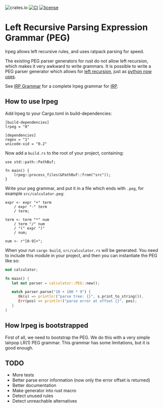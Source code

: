 
![crates.io](https://img.shields.io/crates/v/lrpeg.svg)
[![CI](https://github.com/seanyoung/lrpeg/workflows/test/badge.svg)](https://github.com/seanyoung/lrpeg/actions)
[![license](https://img.shields.io/github/license/seanyoung/lrpeg.svg)](LICENSE)

# Left Recursive Parsing Expression Grammar (PEG)

lrpeg allows left recursive rules, and uses ratpack parsing for speed.

The existing PEG parser generators for rust do not allow left recursion,
which makes it very awkward to write grammars. It is possible to write
a PEG parser generator which allows for
[left recursion](http://www.vpri.org/pdf/tr2007002_packrat.pdf),
just as [python now uses](https://medium.com/@gvanrossum_83706/left-recursive-peg-grammars-65dab3c580e1).

See [IRP Grammar](https://github.com/seanyoung/lrpeg/blob/main/lrpeg-test/src/irp.peg) for a complete lrpeg grammar for
[IRP](http://hifi-remote.com/wiki/index.php?title=IRP_Notation).

## How to use lrpeg

Add lrpeg to your Cargo.toml in build-dependencies:

```
[build-dependencies]
lrpeg = "0"

[dependencies]
regex = "1"
unicode-xid = "0.2"
```

Now add a `build.rs` to the root of your project, containing:

```
use std::path::PathBuf;

fn main() {
    lrpeg::process_files(&PathBuf::from("src"));
}
```
Write your peg grammar, and put it in a file which ends with `.peg`, for example `src/calculator.peg`:

```
expr <- expr "+" term
    / expr "-" term
    / term;

term <- term "*" num
    / term "/" num
    / "(" expr ")"
    / num;

num <- r"[0-9]+";
```
When your run `cargo build`, `src/calculator.rs` will be generated. You need to include this module in
your project, and then you can instantiate the PEG like so:

``` rust
mod calculator;

fn main() {
   let mut parser = calculator::PEG::new();

   match parser.parse("10 + 100 * 9") {
      Ok(s) => println!("parse tree: {}", s.print_to_string()),
      Err(pos) => println!("parse error at offset {}", pos);
   }
}
```

## How lrpeg is bootstrapped

First of all, we need to bootstrap the PEG. We do this with a very simple
lalrpop LR(1) PEG grammar. This grammar has some limitations, but it is
good enough.

## TODO

- More tests
- Better parse error information (now only the error offset is returned)
- Better documentation
- Make generator into rust macro
- Detect unused rules
- Detect unreachable alternatives

